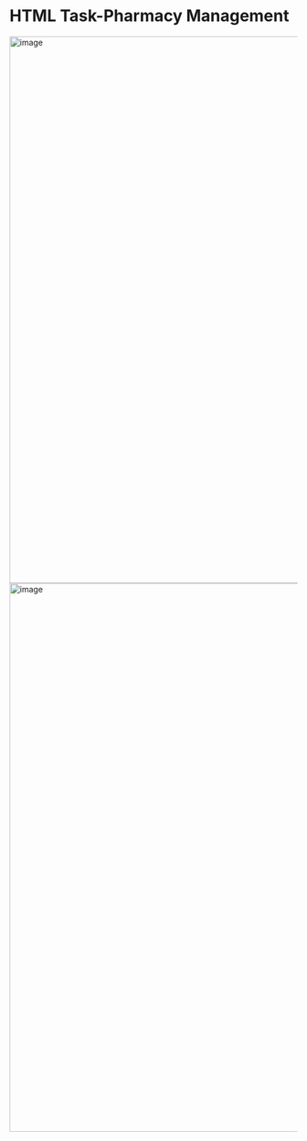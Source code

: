 # HTML Task-Pharmacy Management

<img width="957" alt="image" src="https://user-images.githubusercontent.com/113176341/191708604-ad8a947b-5ce0-4f4a-974e-1e6516f0692b.png">

<img width="960" alt="image" src="https://user-images.githubusercontent.com/113176341/191708697-f1765f14-0adf-42d0-ad85-ce98b27de0e8.png">

